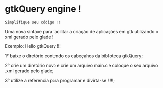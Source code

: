 # gtkQuery engine !
    Simplifique seu código !!
  
  Uma nova sintaxe para facilitar a criação de aplicações em gtk utilizando o xml gerado pelo glade !!
  
  
  Exemplo: Hello gtkQuery !!!
  
  1° baixe o diretório contendo os cabeçahos da biblioteca gtkQuery;
  
  2° crie um diretório novo e crie um arquivo main.c e coloque o seu arquivo .xml gerado pelo glade;
  
  3° utilize a referencia para programar e divirta-se !!!!!;
